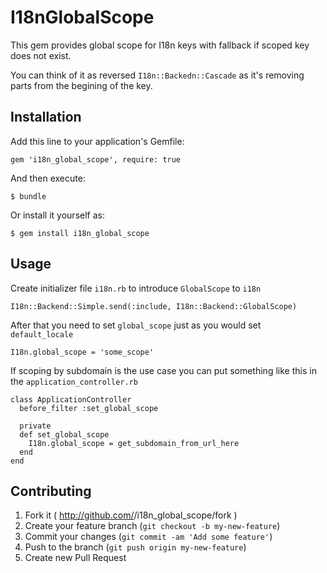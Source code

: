 # I18nGlobalScope

This gem provides global scope for I18n keys with fallback if scoped key does not exist. 

You can think of it as reversed `I18n::Backedn::Cascade` as it's removing parts from the begining of the key.

## Installation

Add this line to your application's Gemfile:

    gem 'i18n_global_scope', require: true

And then execute:

    $ bundle

Or install it yourself as:

    $ gem install i18n_global_scope

## Usage

Create initializer file `i18n.rb` to introduce `GlobalScope` to `i18n`

    I18n::Backend::Simple.send(:include, I18n::Backend::GlobalScope)

After that you need to set `global_scope` just as you would set `default_locale`
 
    I18n.global_scope = 'some_scope'
    
If scoping by subdomain is the use case you can put something like this in the `application_controller.rb`

    class ApplicationController
      before_filter :set_global_scope
    
      private
      def set_global_scope
        I18n.global_scope = get_subdomain_from_url_here
      end
    end

## Contributing

1. Fork it ( http://github.com/<my-github-username>/i18n_global_scope/fork )
2. Create your feature branch (`git checkout -b my-new-feature`)
3. Commit your changes (`git commit -am 'Add some feature'`)
4. Push to the branch (`git push origin my-new-feature`)
5. Create new Pull Request
